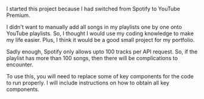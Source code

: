 I started this project because I had switched from Spotify to YouTube Premium.

I didn't want to manually add all songs in my playlists one by one onto YouTube playlists. So, I thought I would use my coding knowledge to make my life easier.
Plus, I think it would be a good small project for my portfolio.

Sadly enough, Spotify only allows upto 100 tracks per API request. So, if the playlist has more than 100 songs, then there will be complications to encounter.


To use this, you will need to replace some of key components for the code to run properly. I will include instructions on how to obtain all key components.